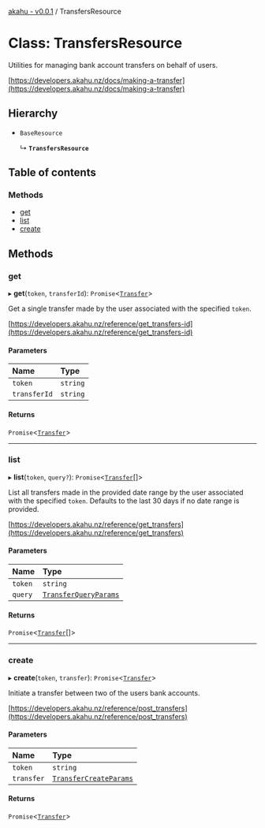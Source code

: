 [akahu - v0.0.1](../README.md) / TransfersResource

# Class: TransfersResource

Utilities for managing bank account transfers on behalf of users.

[https://developers.akahu.nz/docs/making-a-transfer](https://developers.akahu.nz/docs/making-a-transfer)

## Hierarchy

- `BaseResource`

  ↳ **`TransfersResource`**

## Table of contents

### Methods

- [get](TransfersResource.md#get)
- [list](TransfersResource.md#list)
- [create](TransfersResource.md#create)

## Methods

### get

▸ **get**(`token`, `transferId`): `Promise`<[`Transfer`](../README.md#transfer)\>

Get a single transfer made by the user associated with the specified `token`.

[https://developers.akahu.nz/reference/get_transfers-id](https://developers.akahu.nz/reference/get_transfers-id)

#### Parameters

| Name | Type |
| :------ | :------ |
| `token` | `string` |
| `transferId` | `string` |

#### Returns

`Promise`<[`Transfer`](../README.md#transfer)\>

___

### list

▸ **list**(`token`, `query?`): `Promise`<[`Transfer`](../README.md#transfer)[]\>

List all transfers made in the provided date range by the user associated
with the specified `token`. Defaults to the last 30 days if no date range
is provided.

[https://developers.akahu.nz/reference/get_transfers](https://developers.akahu.nz/reference/get_transfers)

#### Parameters

| Name | Type |
| :------ | :------ |
| `token` | `string` |
| `query` | [`TransferQueryParams`](../README.md#transferqueryparams) |

#### Returns

`Promise`<[`Transfer`](../README.md#transfer)[]\>

___

### create

▸ **create**(`token`, `transfer`): `Promise`<[`Transfer`](../README.md#transfer)\>

Initiate a transfer between two of the users bank accounts.

[https://developers.akahu.nz/reference/post_transfers](https://developers.akahu.nz/reference/post_transfers)

#### Parameters

| Name | Type |
| :------ | :------ |
| `token` | `string` |
| `transfer` | [`TransferCreateParams`](../README.md#transfercreateparams) |

#### Returns

`Promise`<[`Transfer`](../README.md#transfer)\>
